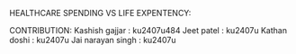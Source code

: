 HEALTHCARE SPENDING VS LIFE EXPENTENCY:

CONTRIBUTION:
Kashish gajjar : ku2407u484
Jeet patel : ku2407u
Kathan doshi : ku2407u
Jai narayan singh : ku2407u


